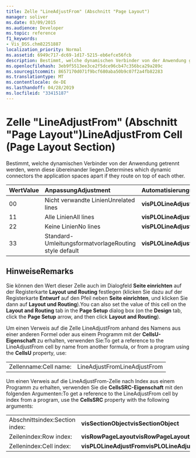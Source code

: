 ```yaml
---
title: Zelle "LineAdjustFrom" (Abschnitt "Page Layout")
manager: soliver
ms.date: 03/09/2015
ms.audience: Developer
ms.topic: reference
f1_keywords:
- Vis_DSS.chm82251887
localization_priority: Normal
ms.assetid: 6949c717-dc69-1d17-5215-eb6efce56fcb
description: Bestimmt, welche dynamischen Verbinder von der Anwendung getrennt werden, wenn diese übereinander liegen.
ms.openlocfilehash: 3eb9f5513ee3ce2f5dce96cb47c356bca29a289c
ms.sourcegitcommit: 8657170d071f9bcf680aba50b9c07f2a4fb82283
ms.translationtype: MT
ms.contentlocale: de-DE
ms.lasthandoff: 04/28/2019
ms.locfileid: "33415187"
---
```

# <a name="lineadjustfrom-cell-page-layout-section"></a><span data-ttu-id="804d8-103">Zelle "LineAdjustFrom" (Abschnitt "Page Layout")</span><span class="sxs-lookup"><span data-stu-id="804d8-103">LineAdjustFrom Cell (Page Layout Section)</span></span>

<span data-ttu-id="804d8-104">Bestimmt, welche dynamischen Verbinder von der Anwendung getrennt werden, wenn diese übereinander liegen.</span><span class="sxs-lookup"><span data-stu-id="804d8-104">Determines which dynamic connectors the application spaces apart if they route on top of each other.</span></span>
  
|<span data-ttu-id="804d8-105">**Wert**</span><span class="sxs-lookup"><span data-stu-id="804d8-105">**Value**</span></span>|<span data-ttu-id="804d8-106">**Anpassung**</span><span class="sxs-lookup"><span data-stu-id="804d8-106">**Adjustment**</span></span>|<span data-ttu-id="804d8-107">**Automatisierungskonstante**</span><span class="sxs-lookup"><span data-stu-id="804d8-107">**Automation constant**</span></span>|
|:-----|:-----|:-----|
|<span data-ttu-id="804d8-108">0</span><span class="sxs-lookup"><span data-stu-id="804d8-108">0</span></span>  <br/> |<span data-ttu-id="804d8-109">Nicht verwandte Linien</span><span class="sxs-lookup"><span data-stu-id="804d8-109">Unrelated lines</span></span>  <br/> |<span data-ttu-id="804d8-110">**visPLOLineAdjustFromNotRelated**</span><span class="sxs-lookup"><span data-stu-id="804d8-110">**visPLOLineAdjustFromNotRelated**</span></span> <br/> |
|<span data-ttu-id="804d8-111">1</span><span class="sxs-lookup"><span data-stu-id="804d8-111">1</span></span>  <br/> |<span data-ttu-id="804d8-112">Alle Linien</span><span class="sxs-lookup"><span data-stu-id="804d8-112">All lines</span></span>  <br/> |<span data-ttu-id="804d8-113">**visPLOLineAdjustFromAll**</span><span class="sxs-lookup"><span data-stu-id="804d8-113">**visPLOLineAdjustFromAll**</span></span> <br/> |
|<span data-ttu-id="804d8-114">2</span><span class="sxs-lookup"><span data-stu-id="804d8-114">2</span></span>  <br/> |<span data-ttu-id="804d8-115">Keine Linien</span><span class="sxs-lookup"><span data-stu-id="804d8-115">No lines</span></span>  <br/> |<span data-ttu-id="804d8-116">**visPLOLineAdjustFromNone**</span><span class="sxs-lookup"><span data-stu-id="804d8-116">**visPLOLineAdjustFromNone**</span></span> <br/> |
|<span data-ttu-id="804d8-117">3</span><span class="sxs-lookup"><span data-stu-id="804d8-117">3</span></span>  <br/> |<span data-ttu-id="804d8-118">Standard-Umleitungsformatvorlage</span><span class="sxs-lookup"><span data-stu-id="804d8-118">Routing style default</span></span>  <br/> |<span data-ttu-id="804d8-119">**visPLOLineAdjustFromRoutingDefault**</span><span class="sxs-lookup"><span data-stu-id="804d8-119">**visPLOLineAdjustFromRoutingDefault**</span></span> <br/> |
   
## <a name="remarks"></a><span data-ttu-id="804d8-120">Hinweise</span><span class="sxs-lookup"><span data-stu-id="804d8-120">Remarks</span></span>

<span data-ttu-id="804d8-121">Sie können den Wert dieser Zelle auch im Dialogfeld **Seite einrichten** auf der Registerkarte **Layout und Routing** festlegen (klicken Sie dazu auf der Registerkarte **Entwurf** auf den Pfeil neben **Seite einrichten**, und klicken Sie dann auf **Layout und Routing**).</span><span class="sxs-lookup"><span data-stu-id="804d8-121">You can also set the value of this cell on the **Layout and Routing** tab in the **Page Setup** dialog box (on the **Design** tab, click the **Page Setup** arrow, and then click **Layout and Routing**).</span></span>
  
<span data-ttu-id="804d8-122">Um einen Verweis auf die Zelle LineAdjustFrom anhand des Namens aus einer anderen Formel oder aus einem Programm mit der **CellsU-Eigenschaft** zu erhalten, verwenden Sie:</span><span class="sxs-lookup"><span data-stu-id="804d8-122">To get a reference to the LineAdjustFrom cell by name from another formula, or from a program using the **CellsU** property, use:</span></span> 
  
|||
|:-----|:-----|
|<span data-ttu-id="804d8-123">Zellenname:</span><span class="sxs-lookup"><span data-stu-id="804d8-123">Cell name:</span></span>  <br/> |<span data-ttu-id="804d8-124">LineAdjustFrom</span><span class="sxs-lookup"><span data-stu-id="804d8-124">LineAdjustFrom</span></span>  <br/> |
   
<span data-ttu-id="804d8-125">Um einen Verweis auf die LineAdjustFrom-Zelle nach Index aus einem Programm zu erhalten, verwenden Sie die **CellsSRC-Eigenschaft** mit den folgenden Argumenten:</span><span class="sxs-lookup"><span data-stu-id="804d8-125">To get a reference to the LineAdjustFrom cell by index from a program, use the **CellsSRC** property with the following arguments:</span></span> 
  
|||
|:-----|:-----|
|<span data-ttu-id="804d8-126">Abschnittsindex:</span><span class="sxs-lookup"><span data-stu-id="804d8-126">Section index:</span></span>  <br/> |<span data-ttu-id="804d8-127">**visSectionObject**</span><span class="sxs-lookup"><span data-stu-id="804d8-127">**visSectionObject**</span></span> <br/> |
|<span data-ttu-id="804d8-128">Zeilenindex:</span><span class="sxs-lookup"><span data-stu-id="804d8-128">Row index:</span></span>  <br/> |<span data-ttu-id="804d8-129">**visRowPageLayout**</span><span class="sxs-lookup"><span data-stu-id="804d8-129">**visRowPageLayout**</span></span> <br/> |
|<span data-ttu-id="804d8-130">Zellenindex:</span><span class="sxs-lookup"><span data-stu-id="804d8-130">Cell index:</span></span>  <br/> |<span data-ttu-id="804d8-131">**visPLOLineAdjustFrom**</span><span class="sxs-lookup"><span data-stu-id="804d8-131">**visPLOLineAdjustFrom**</span></span> <br/> |
   

